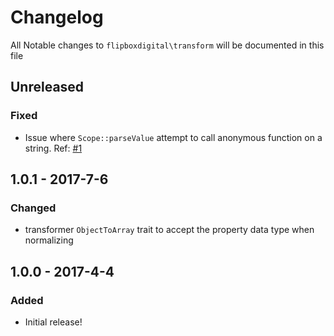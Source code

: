 # Changelog
All Notable changes to `flipboxdigital\transform` will be documented in this file

## Unreleased
### Fixed
- Issue where `Scope::parseValue` attempt to call anonymous function on a string. Ref: [#1](https://github.com/flipbox/transform/issues/1)

## 1.0.1 - 2017-7-6
### Changed
- transformer `ObjectToArray` trait to accept the property data type when normalizing

## 1.0.0 - 2017-4-4

### Added
- Initial release!
